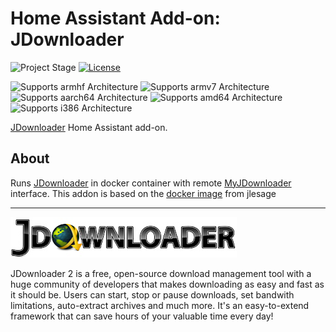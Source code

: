  # Home Assistant Add-on: JDownloader

![Project Stage][project-stage-shield]
[![License][license-shield]](LICENSE)

![Supports armhf Architecture][armhf-shield]
![Supports armv7 Architecture][armv7-shield]
![Supports aarch64 Architecture][aarch64-shield]
![Supports amd64 Architecture][amd64-shield]
![Supports i386 Architecture][i386-shield]

[JDownloader](http://jdownloader.org/) Home Assistant add-on.

## About

Runs [JDownloader](http://jdownloader.org/) in docker container with remote [MyJDownloader](https://my.jdownloader.org/index.html) interface.
This addon is based on the [docker image](https://github.com/jlesage/docker-jdownloader-2) from jlesage

---

[![JDownloader 2 logo](jdownloader/logo.png)](http://jdownloader.org)

JDownloader 2 is a free, open-source download management tool with a huge
community of developers that makes downloading as easy and fast as it should be.
Users can start, stop or pause downloads, set bandwith limitations, auto-extract
archives and much more. It's an easy-to-extend framework that can save hours of
your valuable time every day!

[aarch64-shield]: https://img.shields.io/badge/aarch64-yes-green.svg
[amd64-shield]: https://img.shields.io/badge/amd64-yes-green.svg
[armhf-shield]: https://img.shields.io/badge/armhf-yes-green.svg
[armv7-shield]: https://img.shields.io/badge/armv7-yes-green.svg
[i386-shield]: https://img.shields.io/badge/i386-yes-green.svg
[license-shield]: https://img.shields.io/github/license/hassio-addons/addon-example.svg
[maintenance-shield]: https://img.shields.io/maintenance/yes/2023.svg
[project-stage-shield]: https://img.shields.io/badge/project%20stage-dev-lightgray.svg
[reddit]: https://reddit.com/r/homeassistant
[repository]: https://github.com/lamauny/hassio-addons
